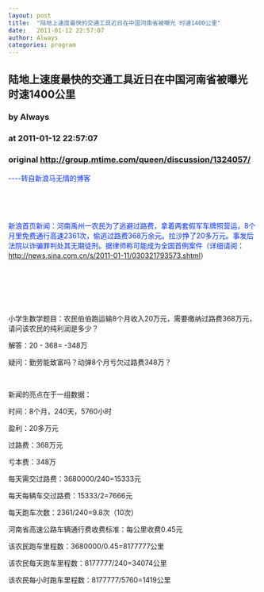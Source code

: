```yaml
---
layout: post
title:  "陆地上速度最快的交通工具近日在中国河南省被曝光 时速1400公里"
date:   2011-01-12 22:57:07
author: Always
categories: program
---
```


## 陆地上速度最快的交通工具近日在中国河南省被曝光 时速1400公里
### by Always
### at 2011-01-12 22:57:07
### original <http://group.mtime.com/queen/discussion/1324057/>

<p><span style="COLOR:rgb(1,45,255)">----转自新浪马无情的博客</span></p>
<p><span style="COLOR:rgb(1,45,255)"></span> </p>
<p><span style="COLOR:rgb(1,45,255)"></span> </p>
<p><span style="COLOR:rgb(1,45,255)">新浪首页新闻：河南禹州一农民为了逃避过路费，拿着两套假军车牌照营运，8个月里免费通行高速2361次，偷逃过路费368万余元。拉沙挣了20多万元。事发后法院以诈骗罪判处其无期徒刑。据律师称可能成为全国首例案件（详细请阅</span>：<a href="http://news.sina.com.cn/s/2011-01-11/030321793573.shtml">http://news.sina.com.cn/s/2011-01-11/030321793573.shtml</a>）</p>
<p> </p>
<p> </p>
<p> </p>
<p>小学生数学题目：农民伯伯跑运输8个月收入20万元，需要缴纳过路费368万元，请问该农民的纯利润是多少？</p>
<p>解答：20 - 368= -348万</p>
<p>疑问：勤劳能致富吗？动弹8个月亏欠过路费348万？</p>
<p> </p>
<p>新闻的亮点在于一组数据：</p>
<p>时间：8个月，240天，5760小时</p>
<p>盈利：20多万元</p>
<p>过路费：368万元</p>
<p>亏本费：348万</p>
<p>每天需交过路费：3680000/240=15333元</p>
<p>每天每辆车交过路费：15333/2=7666元</p>
<p>每天跑车次数：2361/240=9.8次（10次）</p>
<p>河南省高速公路车辆通行费收费标准：每公里收费0.45元</p>
<p>该农民跑车里程数：3680000/0.45=8177777公里</p>
<p>该农民每天跑车里程数：8177777/240=34074公里</p>
<p>该农民每小时跑车里程数：8177777/5760=1419公里</p>
<p> </p>
<p> </p>
<p> </p>